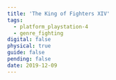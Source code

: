 ```yaml
---
title: 'The King of Fighters XIV'
tags:
  - platform_playstation-4
  - genre_fighting
digital: false
physical: true
guide: false
pending: false
date: 2019-12-09
---
```

